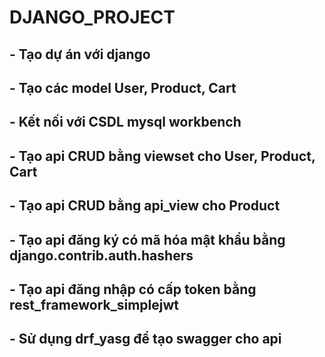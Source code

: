 # DJANGO_PROJECT
## - Tạo dự án với django
## - Tạo các model User, Product, Cart
## - Kết nối với CSDL mysql workbench
## - Tạo api CRUD bằng viewset cho User, Product, Cart
## - Tạo api CRUD bằng api_view cho Product
## - Tạo api đăng ký có mã hóa mật khẩu bằng django.contrib.auth.hashers
## - Tạo api đăng nhập có cấp token bằng rest_framework_simplejwt
## - Sử dụng drf_yasg để tạo swagger cho api